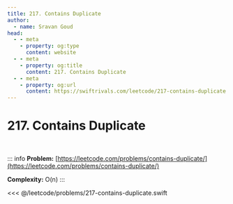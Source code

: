 ```yaml
---
title: 217. Contains Duplicate
author:
  - name: Sravan Goud
head:
  - - meta
    - property: og:type
      content: website
  - - meta
    - property: og:title
      content: 217. Contains Duplicate
  - - meta
    - property: og:url
      content: https://swiftrivals.com/leetcode/217-contains-duplicate
---
```


# 217. Contains Duplicate

<br/>

::: info
**Problem:** [https://leetcode.com/problems/contains-duplicate/](https://leetcode.com/problems/contains-duplicate/)

**Complexity:** O(n)
:::

<<< @/leetcode/problems/217-contains-duplicate.swift